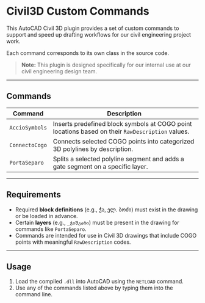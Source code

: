﻿# Civil3D Custom Commands

This AutoCAD Civil 3D plugin provides a set of custom commands to support and speed up drafting workflows for our civil engineering project work.

Each command corresponds to its own class in the source code.

> **Note:** This plugin is designed specifically for our internal use at our civil engineering design team.

---

## Commands

| Command        | Description                                                                 |
|----------------|-----------------------------------------------------------------------------|
| `AccioSymbols` | Inserts predefined block symbols at COGO point locations based on their `RawDescription` values. |
| `ConnectoCogo` | Connects selected COGO points into categorized 3D polylines by description. |
| `PortaSeparo`  | Splits a selected polyline segment and adds a gate segment on a specific layer. |

---

## Requirements

- Required **block definitions** (e.g., ჭა, ელ. ბოძი) must exist in the drawing or be loaded in advance.
- Certain **layers** (e.g., `_ჭიშკარი`) must be present in the drawing for commands like `PortaSeparo`.
- Commands are intended for use in Civil 3D drawings that include COGO points with meaningful `RawDescription` codes.

---

## Usage

1. Load the compiled `.dll` into AutoCAD using the `NETLOAD` command.
2. Use any of the commands listed above by typing them into the command line.
